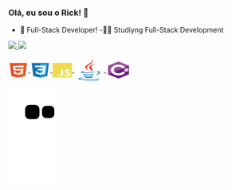 ### Olá, eu sou o Rick! 👋

- 🔭 Full-Stack Developer!
-👨‍💻 Studiyng Full-Stack Development

<div>
  <a href="https://github.com/RickFernandez">
  <img height="180em" src="https://github-readme-stats.vercel.app/api?username=RickFernandez&show_icons=true&theme=github_dark&include_all_commits=true&count_private=true"/>
  <img height="180em" src="https://github-readme-stats.vercel.app/api/top-langs/?username=RickFernandez&layout=compact&langs_count=7&theme=github_dark"/>
</div>
  
<div style="display: inline_block"><br>
  <img align="center" alt="Rick-HTML" height="30" width="40" src="https://raw.githubusercontent.com/devicons/devicon/master/icons/html5/html5-original.svg">
  <img align="center" alt="Rick-CSS" height="30" width="40" src="https://raw.githubusercontent.com/devicons/devicon/master/icons/css3/css3-original.svg">
  <img align="center" alt="Rick-Js" height="30" width="40" src="https://raw.githubusercontent.com/devicons/devicon/master/icons/javascript/javascript-plain.svg">
  <img align="center" alt="Rick-Java" height="45" width="60" src="https://raw.githubusercontent.com/devicons/devicon/master/icons/java/java-original.svg">
  <img align="center" alt="Rick-CSharp" height="35" width="50" src="https://raw.githubusercontent.com/devicons/devicon/master/icons/csharp/csharp-original.svg">

  
  ![Snake animation](https://github.com/RickFernandez/RickFernandez/blob/output/github-contribution-grid-snake.svg)
